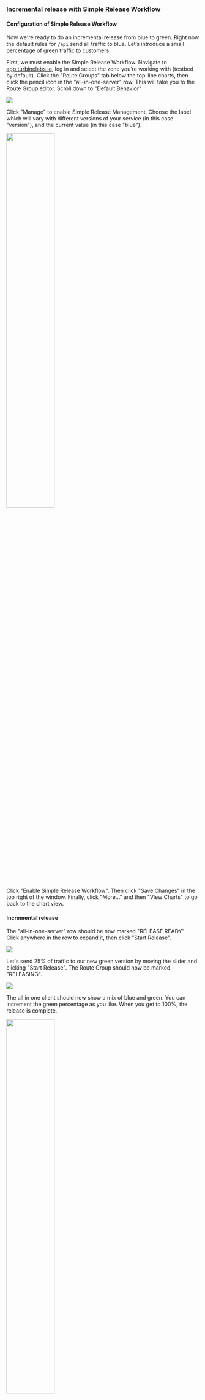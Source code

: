 ### Incremental release with Simple Release Workflow

#### Configuration of Simple Release Workflow

Now we're ready to do an incremental release from blue to green. Right now the
default rules for `/api` send all traffic to blue. Let’s introduce a small
percentage of green traffic to customers.

First, we must enable the Simple Release Workflow. Navigate to
[app.turbinelabs.io](https://app.turbinelabs.io), log in and select the zone
you’re working with (testbed by default). Click the "Route Groups" tab below
the top-line charts, then click the pencil icon in the "all-in-one-server" row.
This will take you to the Route Group editor. Scroll down to "Default
Behavior"

<img src="/assets/rge_unmanaged.png" />

Click "Manage" to enable Simple Release Management. Choose the label which
will vary with different versions of your service (in this case "version"), and
the current value (in this case "blue").

<img src="/assets/rge_manage_modal.png" width="50%" />

Click "Enable Simple Release Workflow". Then click "Save Changes" in the top
right of the window. Finally, click "More..." and then "View Charts" to go back
to the chart view.

#### Incremental release

The "all-in-one-server" row should be now marked "RELEASE READY". Click anywhere
in the row to expand it, then click "Start Release".

<img src="/assets/release_ready.png" />

Let's send 25% of traffic to our new green version by
moving the slider and clicking "Start Release". The Route Group should now
be marked "RELEASING".

<img src="/assets/releasing_green.png" />

The all in one client should now show a mix of blue and green. You can
increment the green percentage as you like. When you get to 100%, the release
is complete.

<img src="/assets/spray_green_blue.png" width="50%" height="50%"/>

Congratulations! You've safely and incrementally released a new version of your
production software. Both blue and green versions are still running; if a
problem were found with green, a rollback to blue would be just as easy.

